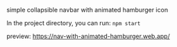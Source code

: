 simple collapsible navbar with animated hamburger icon

In the project directory, you can run: `npm start`

preview: https://nav-with-animated-hamburger.web.app/
